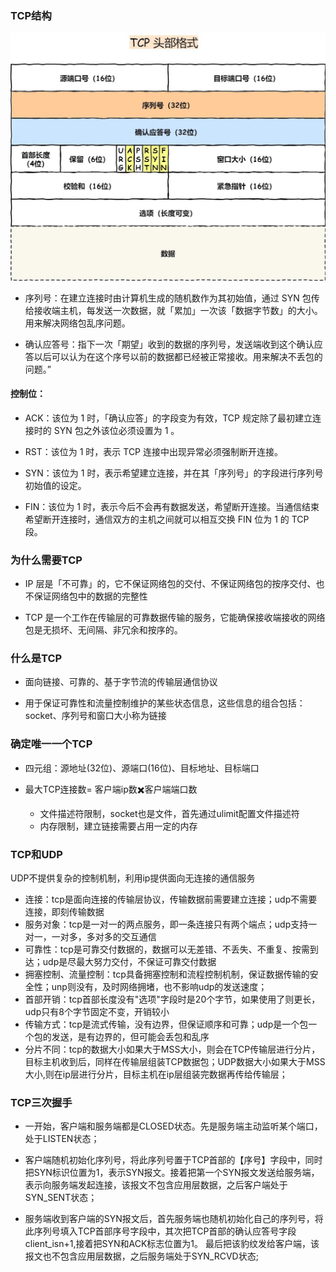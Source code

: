 ### TCP结构

![](../images/tcp头部格式.jpeg)

- 序列号：在建立连接时由计算机生成的随机数作为其初始值，通过 SYN 包传给接收端主机，每发送一次数据，就「累加」一次该「数据字节数」的大小。用来解决网络包乱序问题。

- 确认应答号：指下一次「期望」收到的数据的序列号，发送端收到这个确认应答以后可以认为在这个序号以前的数据都已经被正常接收。用来解决不丢包的问题。”

#### 控制位：

- ACK：该位为 1 时，「确认应答」的字段变为有效，TCP 规定除了最初建立连接时的 SYN 包之外该位必须设置为 1 。

- RST：该位为 1 时，表示 TCP 连接中出现异常必须强制断开连接。

- SYN：该位为 1 时，表示希望建立连接，并在其「序列号」的字段进行序列号初始值的设定。

- FIN：该位为 1 时，表示今后不会再有数据发送，希望断开连接。当通信结束希望断开连接时，通信双方的主机之间就可以相互交换 FIN 位为 1 的 TCP 段。

### 为什么需要TCP

- IP 层是「不可靠」的，它不保证网络包的交付、不保证网络包的按序交付、也不保证网络包中的数据的完整性

- TCP 是一个工作在传输层的可靠数据传输的服务，它能确保接收端接收的网络包是无损坏、无间隔、非冗余和按序的。

### 什么是TCP

- 面向链接、可靠的、基于字节流的传输层通信协议

- 用于保证可靠性和流量控制维护的某些状态信息，这些信息的组合包括：socket、序列号和窗口大小称为链接

### 确定唯一一个TCP

- 四元组：源地址(32位)、源端口(16位)、目标地址、目标端口

- 最大TCP连接数= 客户端ip数✖️客户端端口数
  - 文件描述符限制，socket也是文件，首先通过ulimit配置文件描述符
  - 内存限制，建立链接需要占用一定的内存
    
### TCP和UDP

UDP不提供复杂的控制机制，利用ip提供面向无连接的通信服务

- 连接：tcp是面向连接的传输层协议，传输数据前需要建立连接；udp不需要连接，即刻传输数据
- 服务对象：tcp是一对一的两点服务，即一条连接只有两个端点；udp支持一对一，一对多，多对多的交互通信
- 可靠性：tcp是可靠交付数据的，数据可以无差错、不丢失、不重复、按需到达；udp是尽最大努力交付，不保证可靠交付数据
- 拥塞控制、流量控制：tcp具备拥塞控制和流程控制机制，保证数据传输的安全性；unp则没有，及时网络拥堵，也不影响udp的发送速度；
- 首部开销：tcp首部长度没有"选项"字段时是20个字节，如果使用了则更长，udp只有8个字节固定不变，开销较小
- 传输方式：tcp是流式传输，没有边界，但保证顺序和可靠；udp是一个包一个包的发送，是有边界的，但可能会丢包和乱序
- 分片不同：tcp的数据大小如果大于MSS大小，则会在TCP传输层进行分片，目标主机收到后，同样在传输层组装TCP数据包；UDP数据大小如果大于MSS大小,则在ip层进行分片，目标主机在ip层组装完数据再传给传输层；

### TCP三次握手

- 一开始，客户端和服务端都是CLOSED状态。先是服务端主动监听某个端口，处于LISTEN状态；
- 客户端随机初始化序列号，将此序列号置于TCP首部的【序号】字段中，同时把SYN标识位置为1，表示SYN报文。接着把第一个SYN报文发送给服务端，表示向服务端发起连接，该报文不包含应用层数据，之后客户端处于
SYN_SENT状态；
  
- 服务端收到客户端的SYN报文后，首先服务端也随机初始化自己的序列号，将此序列号填入TCP首部序号字段中，其次把TCP首部的确认应答号字段client_isn+1,接着把SYN和ACK标志位置为1。
  最后把该豹纹发给客户端，该报文也不包含应用层数据，之后服务端处于SYN_RCVD状态;






























